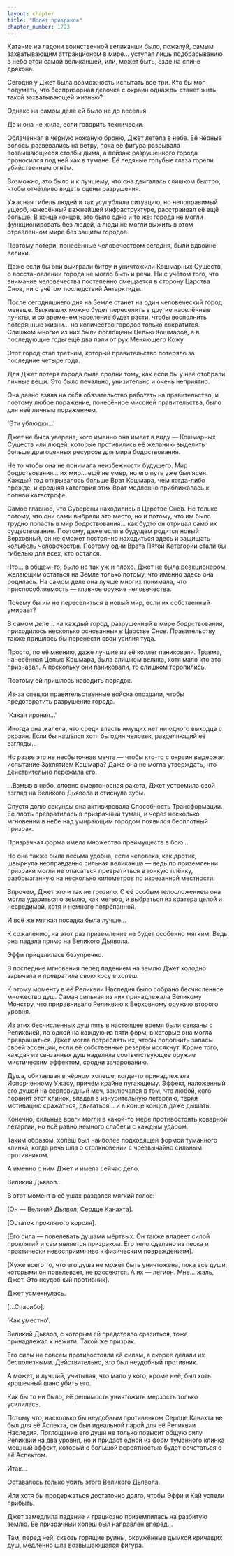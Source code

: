 ```yaml
---
layout: chapter
title: "Полёт призраков"
chapter_number: 1723
---
```




Катание на ладони воинственной великанши было, пожалуй, самым захватывающим аттракционом в мире... уступая лишь подбрасыванию в небо этой самой великаншей, или, может быть, езде на спине дракона.

Сегодня у Джет была возможность испытать все три. Кто бы мог подумать, что беспризорная девочка с окраин однажды станет жить такой захватывающей жизнью?

Однако на самом деле ей было не до веселья.

Да и она не жила, если говорить технически.

Облачённая в чёрную кожаную броню, Джет летела в небе. Её чёрные волосы развевались на ветру, пока её фигура разрывала возвышающиеся столбы дыма, а пейзаж разрушенного города проносился под ней как в тумане. Её ледяные голубые глаза горели убийственным огнём.

Возможно, это было и к лучшему, что она двигалась слишком быстро, чтобы отчётливо видеть сцены разрушения.

Ужасная гибель людей и так усугубляла ситуацию, но непоправимый ущерб, нанесённый важнейшей инфраструктуре, расстраивал её ещё больше. В конце концов, это было одно и то же: города не могли функционировать без людей, а люди не могли выжить в этом отравленном мире без защиты городов.

Поэтому потери, понесённые человечеством сегодня, были вдвойне велики.

Даже если бы они выиграли битву и уничтожили Кошмарных Существ, о восстановлении города не могло быть и речи. Ни с учётом того, что внимание человечества постепенно смещается в сторону Царства Снов, ни с учётом последствий Антарктиды.

После сегодняшнего дня на Земле станет на один человеческий город меньше. Выживших можно будет переселить в другие населённые пункты, и со временем население будет расти, чтобы восполнить потерянные жизни... но количество городов только сократится. Слишком многие из них были поглощены Цепью Кошмаров, а в последующие годы ещё два пали от рук Меняющего Кожу.

Этот город стал третьим, который правительство потеряло за последние четыре года.

Для Джет потеря города была сродни тому, как если бы у неё отобрали личные вещи. Это было печально, унизительно и очень неприятно.

Она давно взяла на себя обязательство работать на правительство, и поэтому любое поражение, понесённое миссией правительства, было для неё личным поражением.

'Эти ублюдки...'

Джет не была уверена, кого именно она имеет в виду — Кошмарных Существ или людей, которые противились её желанию выделить больше драгоценных ресурсов для мира бодрствования.

Не то чтобы она не понимала неизбежности будущего. Мир бодрствования... их мир... ещё не умер, но его путь уже был ясен. Каждый год открывалось больше Врат Кошмара, чем когда-либо прежде, и средняя категория этих Врат медленно приближалась к полной катастрофе.

Самое главное, что Суверены находились в Царстве Снов. Не только потому, что они сами выбрали это место, но и потому, что им было трудно попасть в мир бодрствования... как будто он отрицал само их существование. Поэтому, даже если в будущем родится новый Верховный, он не сможет постоянно находиться здесь и защищать колыбель человечества. Поэтому одни Врата Пятой Категории стали бы гибелью для всех, кто остался.

Что... в общем-то, было не так уж и плохо. Джет не была реакционером, желающим остаться на Земле только потому, что именно здесь она родилась. На самом деле она лучше многих понимала, что приспособляемость — главное оружие человечества.

Почему бы им не переселиться в новый мир, если их собственный умирает?

В самом деле... на каждый город, разрушенный в мире бодрствования, приходилось несколько основанных в Царстве Снов. Правительству также пришлось бы перенести свои усилия туда.

Просто, по её мнению, даже лучшие из её коллег паниковали. Травма, нанесённая Цепью Кошмара, была слишком велика, хотя мало кто это признавал. А поскольку они паниковали, то слишком торопились.

Поэтому ей пришлось наводить порядок.

Из-за спешки правительственные войска опоздали, чтобы предотвратить разрушение города.

'Какая ирония...'

Иногда она жалела, что среди власть имущих нет ни одного выходца с окраин. Если бы нашёлся хотя бы один человек, разделяющий её взгляды...

Но разве это не несбыточная мечта — чтобы кто-то с окраин выдержал испытание Заклятием Кошмара? Даже она не могла утверждать, что действительно пережила его.

...Взмыв в небо, словно смертоносная ракета, Джет устремила свой взгляд на Великого Дьявола и стиснула зубы.

Спустя долю секунды она активировала Способность Трансформации. Её плоть превратилась в призрачный туман, и через несколько мгновений в небе над умирающим городом появился бесплотный призрак.

Призрачная форма имела множество преимуществ в бою...

Но она также была весьма удобна, если человека, как дротик, швырнула неоправданно сильная великанша — ведь по приземлении призраки могли не опасаться превратиться в тонкую плёнку, разбрызганную на несколько километров по изрезанной местности.

Впрочем, Джет это и так не грозило. С её особым телосложением она могла удариться о землю, как метеор, и выбраться из кратера целой и невредимой, хотя и немного потрёпанной.

И всё же мягкая посадка была лучше...

К сожалению, на этот раз приземление не будет особенно мягким. Ведь она падала прямо на Великого Дьявола.

Эффи прицелилась безупречно.

В последние мгновения перед падением на землю Джет холодно зарычала и превратила свою косу в хопеш.

К этому моменту в её Реликвии Наследия было собрано бесчисленное множество душ. Самая сильная из них принадлежала Великому Монстру, что приравнивало Реликвию к Верховному оружию второго уровня.

Из этих бесчисленных душ пять в настоящее время были связаны с Реликвией, по одной на каждую из пяти форм, в которые она могла превращаться. Джет могла потреблять их, чтобы пополнить запасы своей эссенции, если её собственные резервы иссякнут. Кроме того, каждая из связанных душ наделяла соответствующее оружие мистическим эффектом, сродни зачарованию.

Душа, обитавшая в чёрном хопеше, когда-то принадлежала Испорченному Ужасу, причём крайне пугающему. Эффект, наложенный его душой на серповидный меч, заключался в том, что любой, кого поранит этот клинок, впадал в изнурительную летаргию, теряя мотивацию сражаться, двигаться... и в конце концов даже дышать.

Конечно, сильные враги могли в какой-то мере противостоять коварной летаргии, но всё равно немного слабели с каждым ударом.

Таким образом, хопеш был наиболее подходящей формой туманного клинка, когда речь шла о столкновении с чрезвычайно сильным противником.

А именно с ним Джет и имела сейчас дело.

Великий Дьявол…

В этот момент в её ушах раздался мягкий голос:

[Он — Великий Дьявол, Сердце Канахта].

[Остаток проклятого короля].

[Его сила — повелевать душами мёртвых. Он также владеет силой проклятий и сам является призраком. Его тело сделано из песка и практически невосприимчиво к физическим повреждениям].

[Хуже всего то, что его душа не может быть уничтожена, пока все души, которыми он повелевает, не рассеются. А их — легион. Мне... жаль, Джет. Это неудобный противник].

Джет усмехнулась.

[...Спасибо].

'Как уместно'.

Великий Дьявол, с которым ей предстояло сразиться, тоже принадлежал к нежити. Такой же призрак.

Его силы не совсем противостояли её силам, а скорее делали их бесполезными. Действительно, это был неудобный противник.

А может, и лучший, учитывая, что мало у кого, кроме неё, был хоть крошечный шанс убить его.

Как бы то ни было, её решимость уничтожить мерзость только усилилась.

Потому что, насколько бы неудобным противником Сердце Канахта не был для её Аспекта, он был идеальной парой для её Реликвии Наследия. Поглощение его души не только повысит общую силу Реликвии на два уровня, но и придаст одной из форм туманного клинка мощный эффект, который с большой вероятностью будет сочетаться с её Аспектом.

Итак...

Оставалось только убить этого Великого Дьявола.

Или хотя бы продержаться достаточно долго, чтобы Эффи и Кай успели прибыть.

Джет замедлила падение и грациозно приземлилась на разбитую землю. Её призрачный хопеш был направлен вперёд...

Там, перед ней, сквозь горящие руины, окружённые дымкой кричащих душ, медленно шла возвышающаяся фигура.

